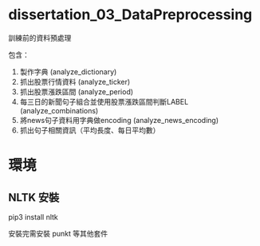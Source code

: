 # dissertation_03_DataPreprocessing
訓練前的資料預處理


包含：
1. 製作字典 (analyze_dictionary)
2. 抓出股票行情資料 (analyze_ticker)
3. 抓出股票漲跌區間 (analyze_period)
4. 每三日的新聞句子組合並使用股票漲跌區間判斷LABEL (analyze_combinations)
5. 將news句子資料用字典做encoding (analyze_news_encoding)
6. 抓出句子相關資訊（平均長度、每日平均數）



# 環境
## NLTK 安裝
pip3 install nltk

安裝完需安裝 punkt 等其他套件


